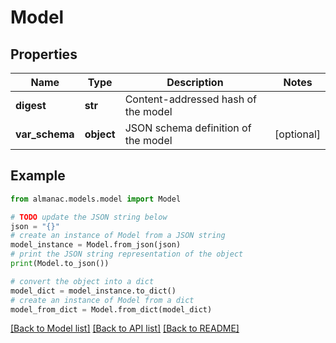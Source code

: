 # Model


## Properties

Name | Type | Description | Notes
------------ | ------------- | ------------- | -------------
**digest** | **str** | Content-addressed hash of the model | 
**var_schema** | **object** | JSON schema definition of the model | [optional] 

## Example

```python
from almanac.models.model import Model

# TODO update the JSON string below
json = "{}"
# create an instance of Model from a JSON string
model_instance = Model.from_json(json)
# print the JSON string representation of the object
print(Model.to_json())

# convert the object into a dict
model_dict = model_instance.to_dict()
# create an instance of Model from a dict
model_from_dict = Model.from_dict(model_dict)
```
[[Back to Model list]](../README.md#documentation-for-models) [[Back to API list]](../README.md#documentation-for-api-endpoints) [[Back to README]](../README.md)


